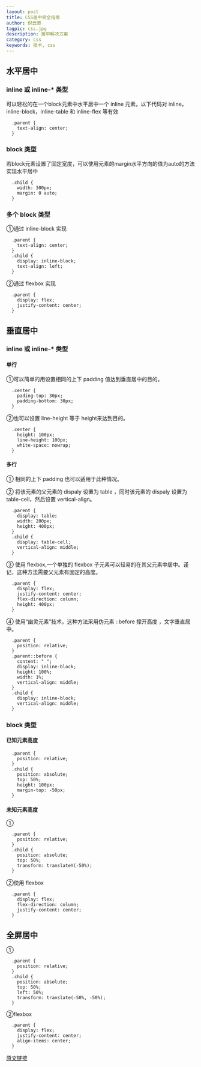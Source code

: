 ```yaml
---
layout: post
title: CSS居中完全指南
author: 倪云港
tagpic: css.jpg
description: 居中解决方案
category: css
keywords: 技术, css
---
```


## 水平居中

### inline 或 inline-* 类型

可以轻松的在一个block元素中水平居中一个 inline 元素，以下代码对 inline，inline-block，inline-table 和 inline-flex 等有效

```
  .parent {
    text-align: center;
  }
```
### block 类型

若block元素设置了固定宽度，可以使用元素的margin水平方向的值为auto的方法实现水平居中

```
  .child {
    width: 300px;
    margin: 0 auto;
  }
```
### 多个 block 类型

①通过 inline-block 实现

```
  .parent {
    text-align: center;
  }
  .child {
    display: inline-block;
    text-align: left;
  }
```

②通过 flexbox 实现

```
  .parent {
    display: flex;
    justify-content: center;
  }
```

## 垂直居中

### inline 或 inline-* 类型

#### 单行

①可以简单的用设置相同的上下 padding 值达到垂直居中的目的。

```
  .center {
    pading-top: 30px;
    padding-bottom: 30px;
  }
```

②也可以设置 line-height 等于 height来达到目的。

```
  .center {
    height: 100px;
    line-height: 100px;
    white-space: nowrap;
  }
```

#### 多行

① 相同的上下 padding 也可以适用于此种情况。

② 将该元素的父元素的 dispaly 设置为 table ，同时该元素的 dispaly 设置为 table-cell，然后设置 vertical-align。

```
  .parent {
    display: table;
    width: 200px;
    height: 400px;
  }
  .child {
    display: table-cell;
    vertical-align: middle;
  }
```

③ 使用 flexbox,一个单独的 flexbox 子元素可以轻易的在其父元素中居中。谨记，这种方法需要父元素有固定的高度。

```
  .parent {
    display: flex;
    justify-content: center;
    flex-direction: column;
    height: 400px;
  }
```

④ 使用“幽灵元素”技术，这种方法采用伪元素 ::before 撑开高度 ，文字垂直居中。

```
  .parent {
    position: relative;
  }
  .parent::before {
    content: " ";
    display: inline-block;
    height: 100%;
    width: 1%;
    vertical-align: middle;
  }
  .child {
    display: inline-block;
    vertical-align: middle;
  }
```

### block 类型

#### 已知元素高度

```
  .parent {
    position: relative;
  }
  .child {
    position: absolute;
    top: 50%;
    height: 100px;
    margin-top: -50px;
  }
```

#### 未知元素高度
①
```
  .parent {
    position: relative;
  }
  .child {
    position: absolute;
    top: 50%;
    transform: translateY(-50%);
  }
```

②使用 flexbox 
```
  .parent {
    display: flex;
    flex-direction: column;
    justify-content: center;
  }
```

## 全屏居中
①
```
  .parent {
    position: relative;
  }
  .child {
    position: absolute;
    top: 50%;
    left: 50%;
    transform: translate(-50%, -50%);
  }
```

②flexbox
```
  .parent {
    display: flex;
    justify-content: center;
    align-items: center;
  }
```

[原文链接](http://niyungang.com/%E6%8A%80%E6%9C%AF/2017/03/09/all-center.html)